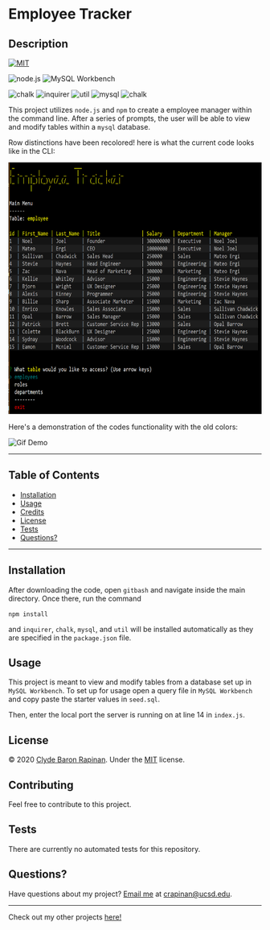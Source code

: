 # Employee Tracker

## Description

[![MIT](https://img.shields.io/badge/License-MIT-yellow.svg)](https://opensource.org/licenses/MIT)

![node.js](https://img.shields.io/badge/Dependencies-node.js-green)
![MySQL Workbench](https://img.shields.io/badge/Dependencies-MySQL_Workbench-green)


![chalk](https://img.shields.io/badge/npm-chalk-blue)
![inquirer](https://img.shields.io/badge/npm-inquirer-blue)
![util](https://img.shields.io/badge/npm-util-blue)
![mysql](https://img.shields.io/badge/npm-mysql-blue)
![chalk](https://img.shields.io/badge/npm-chalk-blue)

This project utilizes `node.js` and `npm` to create a employee manager within the command line. After a series of prompts, the user will be able to view and modify tables within a `mysql` database.

Row distinctions have been recolored! here is what the current code looks like in the CLI:

<img src='./img/new_colors.PNG' alt='Gif Demo' style="height:500px">

Here's a demonstration of the codes functionality with the old colors:

<img src='./img/demo.gif' alt='Gif Demo' style="height:500px">

---
## Table of Contents 

* [Installation](#Installation)
* [Usage](#Usage)
* [Credits](#Credits)
* [License](#License)
* [Tests](#Tests)
* [Questions?](#Questions?)

---
## Installation

After downloading the code, open `gitbash` and navigate inside the main directory. Once there, run the command
```
npm install
```
and `inquirer`, `chalk`, `mysql`, and `util` will be installed automatically as they are specified in the `package.json` file.

## Usage

This project is meant to view and modify tables from a database set up in `MySQL Workbench`. 
To set up for usage open a query file in `MySQL Workbench` and copy paste the starter values in `seed.sql`.

Then, enter the local port the server is running on at line 14 in `index.js`.

## License

© 2020 [Clyde Baron Rapinan](https://github.com/clydebaron2000). Under the [MIT](https://opensource.org/licenses/MIT) license.

## Contributing

Feel free to contribute to this project.

## Tests

There are currently no automated tests for this repository.

## Questions?

Have questions about my project? [Email me](mailto:crapinan@ucsd.edu) at crapinan@ucsd.edu.

---
Check out my other projects [here!](https://github.com/clydebaron2000)
